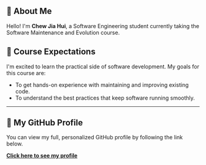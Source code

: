 ## 👋 About Me
Hello! I'm **Chew Jia Hui**, a Software Engineering student currently taking the Software Maintenance and Evolution course.

## 🎯 Course Expectations
I'm excited to learn the practical side of software development. My goals for this course are:
* To get hands-on experience with maintaining and improving existing code.
* To understand the best practices that keep software running smoothly.
---

## 🔗 My GitHub Profile
You can view my full, personalized GitHub profile by following the link below.

[**Click here to see my profile**](https://github.com/jiaaahui)
